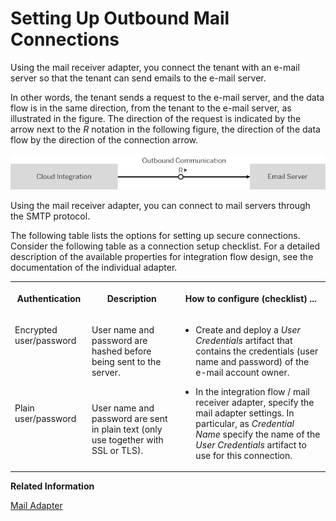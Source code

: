 <!-- loio8b112ba77c3b4896a95b711840b46627 -->

# Setting Up Outbound Mail Connections

Using the mail receiver adapter, you connect the tenant with an e-mail server so that the tenant can send emails to the e-mail server.



In other words, the tenant sends a request to the e-mail server, and the data flow is in the same direction, from the tenant to the e-mail server, as illustrated in the figure. The direction of the request is indicated by the arrow next to the *R* notation in the following figure, the direction of the data flow by the direction of the connection arrow.

![](images/Outbound_Mail_Connection_f690647.png)

Using the mail receiver adapter, you can connect to mail servers through the SMTP protocol.

The following table lists the options for setting up secure connections. Consider the following table as a connection setup checklist. For a detailed description of the available properties for integration flow design, see the documentation of the individual adapter.

<a name="loio8b112ba77c3b4896a95b711840b46627__table_y5c_tdb_fdb"/>


<table>
<tr>
<th valign="top">

Authentication



</th>
<th valign="top">

Description



</th>
<th valign="top">

How to configure \(checklist\) ...



</th>
</tr>
<tr>
<td valign="top">

Encrypted user/password



</td>
<td valign="top">

User name and password are hashed before being sent to the server.



</td>
<td valign="top" rowspan="2">

-   Create and deploy a *User Credentials* artifact that contains the credentials \(user name and password\) of the e-mail account owner.

-   In the integration flow / mail receiver adapter, specify the mail adapter settings. In particular, as *Credential Name* specify the name of the *User Credentials* artifact to use for this connection.




</td>
</tr>
<tr>
<td valign="top">

Plain user/password



</td>
<td valign="top">

User name and password are sent in plain text \(only use together with SSL or TLS\).



</td>
</tr>
</table>

**Related Information**  


[Mail Adapter](../50-Development/mail-adapter-f1145cc.md "The mail adapter allows you to connect the tenant to an email server. The sender mail adapter can download e-mails and access the e-mail body content as well as attachments. The receiver mail adapter allows you to send encrypted messages by e-mail.")

